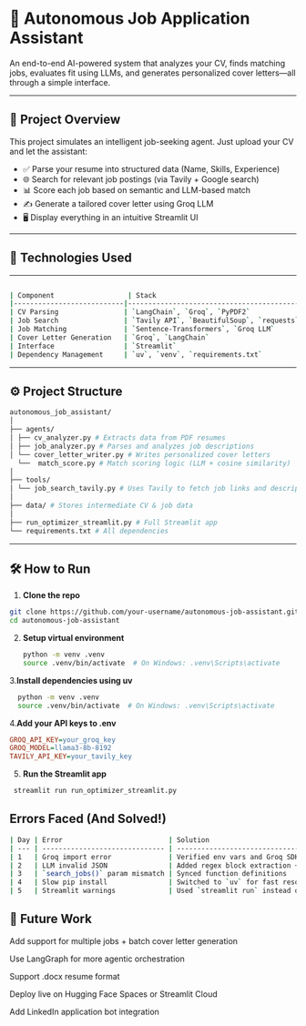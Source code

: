 
# 🤖 Autonomous Job Application Assistant

An end-to-end AI-powered system that analyzes your CV, finds matching jobs, evaluates fit using LLMs, and generates personalized cover letters—all through a simple interface.

---

## 📌 Project Overview

This project simulates an intelligent job-seeking agent. Just upload your CV and let the assistant:

- ✅ Parse your resume into structured data (Name, Skills, Experience)
- 🌐 Search for relevant job postings (via Tavily + Google search)
- 📊 Score each job based on semantic and LLM-based match
- ✍️ Generate a tailored cover letter using Groq LLM
- 🖥️ Display everything in an intuitive Streamlit UI

---

## 🧠 Technologies Used
---
```bash

| Component                  | Stack                                    |
|---------------------------|------------------------------------------|
| CV Parsing                | `LangChain`, `Groq`, `PyPDF2`            |
| Job Search                | `Tavily API`, `BeautifulSoup`, `requests`|
| Job Matching              | `Sentence-Transformers`, `Groq LLM`      |
| Cover Letter Generation   | `Groq`, `LangChain`                      |
| Interface                 | `Streamlit`                              |
| Dependency Management     | `uv`, `venv`, `requirements.txt`         |
```
---

## ⚙️ Project Structure
```bash
autonomous_job_assistant/
│
├── agents/
│ ├── cv_analyzer.py # Extracts data from PDF resumes
│ ├── job_analyzer.py # Parses and analyzes job descriptions
│ └── cover_letter_writer.py # Writes personalized cover letters
  └──  match_score.py # Match scoring logic (LLM + cosine similarity)
│
├── tools/
│ └── job_search_tavily.py # Uses Tavily to fetch job links and descriptions
│
├── data/ # Stores intermediate CV & job data
│
├── run_optimizer_streamlit.py # Full Streamlit app
└── requirements.txt # All dependencies
```
---

## 🛠️ How to Run

1. **Clone the repo**

```bash
git clone https://github.com/your-username/autonomous-job-assistant.git
cd autonomous-job-assistant
```
2. **Setup virtual environment**
   ```bash
   python -m venv .venv
   source .venv/bin/activate  # On Windows: .venv\Scripts\activate
   ```
3.**Install dependencies using uv**
 ```bash
   python -m venv .venv
   source .venv/bin/activate  # On Windows: .venv\Scripts\activate
   ```
4.**Add your API keys to .env**
```ini 
GROQ_API_KEY=your_groq_key
GROQ_MODEL=llama3-8b-8192
TAVILY_API_KEY=your_tavily_key

```
5. **Run the Streamlit app**
  ```bash
   streamlit run run_optimizer_streamlit.py
   ```
## Errors Faced (And Solved!)
```bash
| Day | Error                          | Solution                                         |
| --- | ------------------------------ | ------------------------------------------------ |
| 1   | Groq import error              | Verified env vars and Groq SDK installation      |
| 2   | LLM invalid JSON               | Added regex block extraction + failover          |
| 3   | `search_jobs()` param mismatch | Synced function definitions                      |
| 4   | Slow pip install               | Switched to `uv` for fast resolution             |
| 5   | Streamlit warnings             | Used `streamlit run` instead of `python file.py` |
```
## 🌱 Future Work
Add support for multiple jobs + batch cover letter generation

Use LangGraph for more agentic orchestration

Support .docx resume format

Deploy live on Hugging Face Spaces or Streamlit Cloud

Add LinkedIn application bot integration
   


